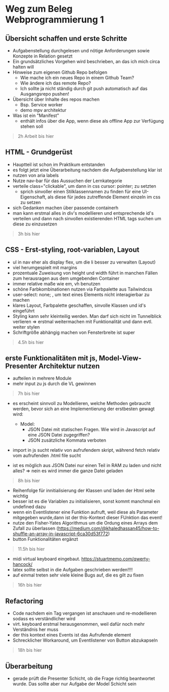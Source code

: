 # Weg zum Beleg Webprogrammierung 1

## Übersicht schaffen und erste Schritte
+ Aufgabenstellung durchgelesen und nötige Anforderungen sowie Konzepte in Relation gesetzt
+ Ein grundsätzliches Vorgehen wird beschrieben, an das ich mich circa halten will
+ Hinweise zum eigenen Github Repo befolgen
    + Wie mache ich ein neues Repo in einem Github Team?
    + Wie ändere ich das remote Repo? 
    + Ich sollte ja nicht ständig durch git push automatisch auf das Ausgangsrepo pushen!
+ Übersicht über Inhalte des repos machen
    + Bsp. Service worker
    + demo mpv architektur
+ Was ist ein "Manifest"
    + enthält infos über die App, wenn diese als offline App zur Verfügung stehen soll

> 2h Arbeit bis hier

## HTML - Grundgerüst
+ Hauptteil ist schon im Praktikum entstanden
+ es folgt jetzt eine Überarbeitung nachdem die Aufgabenstellung klar ist
+ nutzen von aria labels
+ Nutze nav-bar für das Aussuchen der Lernkategorie
+ verteile class="clickable", um dann in css cursor: pointer; zu setzten
    + sprich sinvoller einen Stilklassennamen zu finden für eine UI-Eigenschaft, als diese für jedes zutreffende Element einzeln im css zu setzen
+ sich Gedanken machen über passende containerh
+ man kann erstmal alles in div's modellieren und entsprechende id's verteilen und dann nach sinvollen existierenden HTML tags suchen um diese zu einzusetzen

> 3h bis hier

## CSS - Erst-styling, root-variablen, Layout
+ ul in nav eher als display flex, um die li besser zu verwalten (Layout)
+ viel herumgespielt mit margins
+ prozentuale Zuweisung von height und width führt in manchen Fällen zum herausragen aus dem umgebenden Container
+ immer relative maße wie em, vh benutzen
+ schöne Farbkombinationen nutzen via Farbpalette aus Tailwindcss
+ user-select: none; , um text eines Elements nicht interagierbar zu machen
+ klares Layout, Farbpalette geschaffen, sinvolle Klassen und id's eingeführt
+ Styling kann sehr kleinteilig werden. Man darf sich nicht im Tunnelblick verlieren => erstmal weitermachen mit Funktionalität und dann evtl. weiter stylen
+ Schriftgröße abhängig machen von Fensterbreite ist super

> 4.5h bis hier

## erste Funktionalitäten mit js, Model-View-Presenter Architektur nutzen
+ aufteilen in mehrere Module
+ mehr input zu js durch die VL gewinnen

> 7h bis hier

+ es erscheint sinnvoll zu Modellieren, welche Methoden gebraucht werden, bevor sich an eine Implementierung der erstbesten gewagt wird:
    - Model: 
        + JSON Datei mit statischen Fragen. Wie wird in  Javascript auf eine JSON Datei zugegriffen?
        + JSON zusätzliche Kommata verboten

+ import in js sucht relativ von aufrufendem skript, während fetch relativ vom aufrufenden .html file sucht
+ ist es möglich aus JSON Datei nur einen Teil in RAM zu laden und nicht alles? => nein es wird immer die ganze Datei geladen

> 8h bis hier

+ Reihenfolge für innitialisierung der Klassen und laden der Html seite wichtig
+ besser ist es die Variablen zu initialisieren, sonst kommt manchmal ein undefined dazu
+ wenn ein Eventlistener eine Funktion aufruft, weil diese als Parameter mitgegeben wurde,dann ist der this-Kontext dieser FUnktion das event!
+ nutze den Fisher-Yates Algorithmus um die Ordung eines Arrays dem Zufall zu überlassen (https://medium.com/@khaledhassan45/how-to-shuffle-an-array-in-javascript-6ca30d53f772)
+ button Funktionalitäten ergänzt

> 11.5h bis hier
+ midi virtual keyboard eingebaut. https://stuartmemo.com/qwerty-hancock/
+ latex sollte selbst in die Aufgaben geschrieben werden!!!!
+ auf einmal treten sehr viele kleine Bugs auf, die es gilt zu fixen
> 16h bis hier
## Refactoring
+ Code nachdem ein Tag vergangen ist anschauen und  re-modellieren sodass es verständlicher wird
+ virt. keyboard erstmal herausgenommen, weil dafür noch mehr Verständnis her muss
+ der this kontext eines Events ist das Aufrufende element 
+ Schrecklicher Workaround, um Eventlistener von Button abzukapseln

> 18h bis hier


## Überarbeitung
+ gerade prüft die Presenter Schicht, ob die Frage richtig beantwortet wurde. Das sollte aber nur Aufgabe der Model Schicht sein
